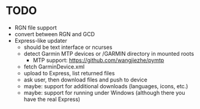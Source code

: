 TODO
====

* RGN file support
* convert between RGN and GCD
* Express-like updater
  * should be text interface or ncurses
  * detect Garmin MTP devices or /GARMIN directory in mounted roots
    * MTP support: https://github.com/wangjiezhe/pymtp
  * fetch GarminDevice.xml
  * upload to Express, list returned files
  * ask user, then download files and push to device
  * maybe: support for additional downloads (languages, icons, etc.)
  * maybe: support for running under Windows (although there you have the real Express)
